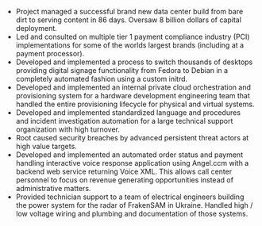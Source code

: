 - Project managed a successful brand new data center build from bare dirt to serving content in 86 days. Oversaw 8 billion dollars of capital deployment.
- Led and consulted on multiple tier 1 payment compliance industry (PCI) implementations for some of the worlds largest brands (including at a payment processor).
- Developed and implemented a process to switch thousands of desktops providing digital signage functionality from Fedora to Debian in a completely automated fashion using a custom initrd.
- Developed and implemented an internal private cloud orchestration and provisioning system for a hardware development engineering team that handled the entire provisioning lifecycle for physical and virtual systems.
- Developed and implemented standardized language and procedures and incident investigation automation for a large technical support organization with high turnover.
- Root caused security breaches by advanced persistent threat actors at high value targets.
- Developed and implemented an automated order status and payment handling interactive voice response application using Angel.ccm with a backend web service returning Voice XML. This allows call center personnel to focus on revenue generating opportunities instead of administrative matters.
- Provided technician support to a team of electrical engineers building the power system for the radar of FrakenSAM in Ukraine. Handled high / low voltage wiring and plumbing and documentation of those systems.
